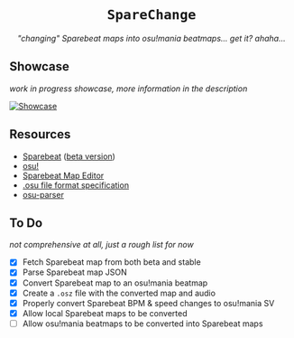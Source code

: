 <div align="center">

# `SpareChange`

_"changing" Sparebeat maps into osu!mania beatmaps... get it? ahaha..._

</div>

## Showcase

_work in progress showcase, more information in the description_

[![Showcase](https://img.youtube.com/vi/YKiFjcXnIJo/maxresdefault.jpg)](https://youtu.be/YKiFjcXnIJo)

## Resources

- [Sparebeat](https://sparebeat.com) ([beta version](https://beta.sparebeat.com))
- [osu!](https://osu.ppy.sh)
- [Sparebeat Map Editor](https://github.com/bo-yakitarako/sparebeat-map-editor)
- [.osu file format specification](<https://osu.ppy.sh/wiki/en/Client/File_formats/osu_(file_format)>)
- [osu-parser](https://github.com/Waffle-osu/osu-parser)

## To Do

_not comprehensive at all, just a rough list for now_

- [x] Fetch Sparebeat map from both beta and stable
- [x] Parse Sparebeat map JSON
- [x] Convert Sparebeat map to an osu!mania beatmap
- [x] Create a `.osz` file with the converted map and audio
- [x] Properly convert Sparebeat BPM & speed changes to osu!mania SV
- [x] Allow local Sparebeat maps to be converted
- [ ] Allow osu!mania beatmaps to be converted into Sparebeat maps
